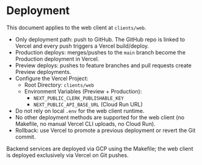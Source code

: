 # Deployment

This document applies to the web client at `clients/web`.

- Only deployment path: push to GitHub. The GitHub repo is linked to Vercel and every push triggers a Vercel build/deploy.
- Production deploys: merges/pushes to the `main` branch become the Production deployment in Vercel.
- Preview deploys: pushes to feature branches and pull requests create Preview deployments.
- Configure the Vercel Project:
  - Root Directory: `clients/web`
  - Environment Variables (Preview + Production):
    - `NEXT_PUBLIC_CLERK_PUBLISHABLE_KEY`
    - `NEXT_PUBLIC_API_BASE_URL` (Cloud Run URL)
- Do not rely on local `.env` for the web client runtime.
- No other deployment methods are supported for the web client (no Makefile, no manual Vercel CLI uploads, no Cloud Run).
- Rollback: use Vercel to promote a previous deployment or revert the Git commit.

Backend services are deployed via GCP using the Makefile; the web client is deployed exclusively via Vercel on Git pushes.
